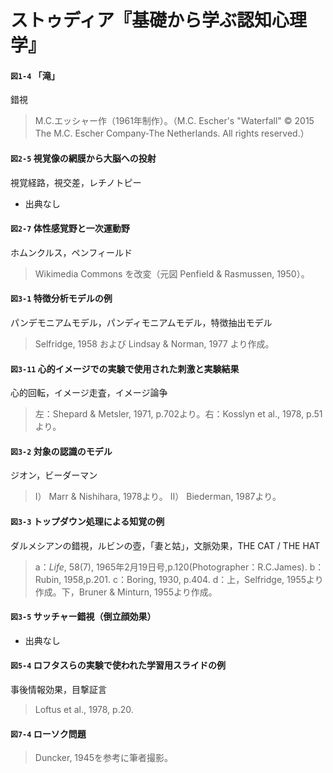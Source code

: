 # ストゥディア『基礎から学ぶ認知心理学』

#### `図1-4` 「滝」
錯視
> M.C.エッシャー作（1961年制作）。（M.C. Escher's "Waterfall" © 2015 The M.C. Escher Company-The Netherlands. All rights reserved.）

#### `図2-5` 視覚像の網膜から大脳への投射
視覚経路，視交差，レチノトピー
+ 出典なし

#### `図2-7` 体性感覚野と一次運動野
ホムンクルス，ペンフィールド
> Wikimedia Commons を改変（元図 Penfield & Rasmussen, 1950）。

#### `図3-1` 特徴分析モデルの例
パンデモニアムモデル，パンディモニアムモデル，特徴抽出モデル
> Selfridge, 1958 および Lindsay & Norman, 1977 より作成。

#### `図3-11` 心的イメージでの実験で使用された刺激と実験結果
心的回転，イメージ走査，イメージ論争
> 左：Shepard & Metsler, 1971, p.702より。右：Kosslyn et al., 1978, p.51より。

#### `図3-2` 対象の認識のモデル
ジオン，ビーダーマン
> Ⅰ） Marr & Nishihara, 1978より。 Ⅱ） Biederman, 1987より。

#### `図3-3` トップダウン処理による知覚の例
ダルメシアンの錯視，ルビンの壺，「妻と姑」，文脈効果，THE CAT / THE HAT
> a：_Life_, 58(7), 1965年2月19日号,p.120(Photographer：R.C.James). b：Rubin, 1958,p.201. c：Boring, 1930, p.404. d：上，Selfridge, 1955より作成。下，Bruner & Minturn, 1955より作成。

#### `図3-5` サッチャー錯視（倒立顔効果）
+ 出典なし

#### `図5-4` ロフタスらの実験で使われた学習用スライドの例
事後情報効果，目撃証言
> Loftus et al., 1978, p.20.

#### `図7-4` ローソク問題
> Duncker, 1945を参考に筆者撮影。
